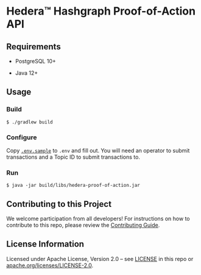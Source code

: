 # Hedera™ Hashgraph Proof-of-Action API

## Requirements

 * PostgreSQL 10+
 
 * Java 12+
 
## Usage

### Build

```
$ ./gradlew build
```

### Configure

Copy [`.env.sample`](.env.sample) to `.env` and fill out. You will need an operator to submit 
transactions and a Topic ID to submit transactions to. 

### Run

```
$ java -jar build/libs/hedera-proof-of-action.jar
```

## Contributing to this Project

We welcome participation from all developers!
For instructions on how to contribute to this repo, please
review the [Contributing Guide](CONTRIBUTING.md).

## License Information

Licensed under Apache License,
Version 2.0 – see [LICENSE](LICENSE) in this repo
or [apache.org/licenses/LICENSE-2.0](http://www.apache.org/licenses/LICENSE-2.0).
